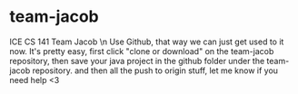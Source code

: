 # team-jacob
ICE CS 141 Team Jacob \n
Use Github, that way we can just get used to it now. It's pretty easy, first click "clone or download" on the team-jacob repository, then save your java project in the github folder under the team-jacob repository. and then all the push to origin stuff, let me know if you need help <3
